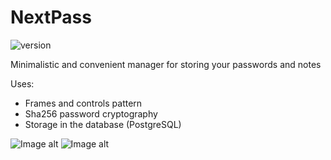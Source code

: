 # NextPass
![version](https://img.shields.io/badge/version-1.0-blue)

Minimalistic and convenient manager for storing your passwords and notes

Uses: 
- Frames and controls pattern 
- Sha256 password cryptography
- Storage in the database (PostgreSQL)


![Image alt](https://i.imgur.com/Zm4RclA.jpg)
![Image alt](https://i.imgur.com/SZGe5fJ.jpg)
